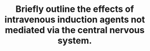 ---
title: "Briefly outline the effects of intravenous induction agents not mediated via the central nervous system."
entityType: SAQ
exam: PEX
college: ANZCA
year: 1999
sitting: B
question: 14
passRate: 24
EC_expectedDomains:
- "Candidates should be able to provide a systematic answer of the effects of the different agents on different systems."
EC_extraCredit:
EC_errorsCommon:
- "Many candidates wasted time on irrelevant details like: 1. Effects of inhalational agents. 2. Centrally mediated effects, mainly respiratory effects. 3. Contraindications of intravenous induction agents"
- "The cardiovascular effects of Ketamine were poorly understood. Ketamine can produce a direct reduction in myocardial contractility especially at high doses while producing a dilator effect on vascular smooth muscle. It also causes a direct increase in coronary blood flow that is unmatched to the central effect of tachycardia, hypertension and increased contractility. The net effect is an unfavourable increase in myocardial oxygen demand and little change in systemic vascular resistance. Similarly the role of nitric oxide in vascular smooth muscle relaxation due to thiopentone and propofol was seldom mentioned."
- "The respiratory effects should include effects on laryngeal reflexes (relatively maintained with thiopentone and depressed with propofol ) as well as effects on bronchial secretions and bronchial smooth muscle."
- "The local effects of pain on injection, local thrombosis, skin necrosis and the effects of intra arterial injection of agents like thiopentone should also be mentioned. Other important effects like allergic reactions, histamine release, metabolic, endocrine, gastrointestinal and uterine effects were not mentioned by many candidates."
resources:
---